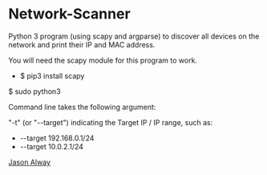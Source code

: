 # Network-Scanner

Python 3 program (using scapy and argparse) to discover all devices on the network and print their IP and MAC address.

You will need the scapy module for this program to work.
* $ pip3 install scapy

$ sudo python3 

Command line takes the following argument:

"-t" (or "--target") indicating the Target IP / IP range, such as:
* --target 192.168.0.1/24
* --target 10.0.2.1/24

[Jason Alway](https://jtalway.github.io)
